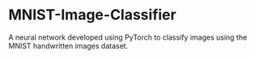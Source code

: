 # MNIST-Image-Classifier
A neural network developed using PyTorch to classify images using the MNIST handwritten images dataset.
